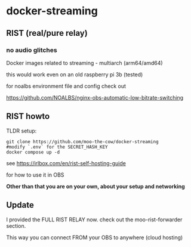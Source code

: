 # docker-streaming
## RIST (real/pure relay)
### no audio glitches
Docker images related to streaming - multiarch (arm64/amd64)

this would work even on an old raspberry pi 3b (tested)

for noalbs environment file and config check out

https://github.com/NOALBS/nginx-obs-automatic-low-bitrate-switching

## RIST howto
TLDR setup:

```
git clone https://github.com/moo-the-cow/docker-streaming
#modify `.env` for the SECRET_HASH_KEY
docker compose up -d
```

see https://irlbox.com/en/rist-self-hosting-guide

for how to use it in OBS

**Other than that you are on your own, about your setup and networking**

## Update
I provided the FULL RIST RELAY now. check out the moo-rist-forwarder section.

This way you can connect FROM your OBS to anywhere (cloud hosting)
